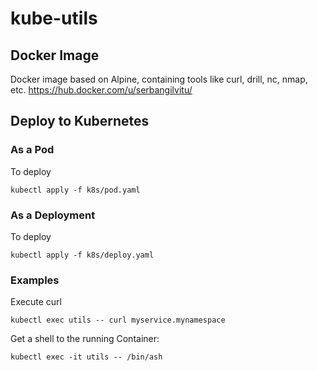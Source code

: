 # kube-utils
## Docker Image
Docker image based on Alpine, containing tools like curl, drill, nc, nmap, etc.
https://hub.docker.com/u/serbangilvitu/

## Deploy to Kubernetes
### As a Pod
To deploy
```
kubectl apply -f k8s/pod.yaml
```

### As a Deployment
To deploy
```
kubectl apply -f k8s/deploy.yaml
```

### Examples
Execute curl
```
kubectl exec utils -- curl myservice.mynamespace
```

Get a shell to the running Container:
```
kubectl exec -it utils -- /bin/ash
```